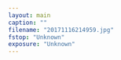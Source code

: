 ```yaml
---
layout: main
caption: ""
filename: "20171116214959.jpg"
fstop: "Unknown"
exposure: "Unknown"
---
```

